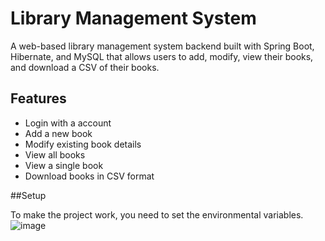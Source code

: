 # Library Management System

A web-based library management system backend built with Spring Boot, Hibernate, and MySQL that allows users to add, modify, view their books, and download a CSV of their books.

## Features

- Login with a account
- Add a new book
- Modify existing book details
- View all books
- View a single book
- Download books in CSV format

##Setup

To make the project work, you need to set the environmental variables.
![image](https://github.com/Nidala96/libreria/assets/121960989/5da9e7bb-64a4-440d-87aa-22f7e4693050)

